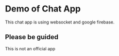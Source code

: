 # Demo of Chat App

This chat app is using websocket
and google firebase.

## Please be guided

This is not an official app
